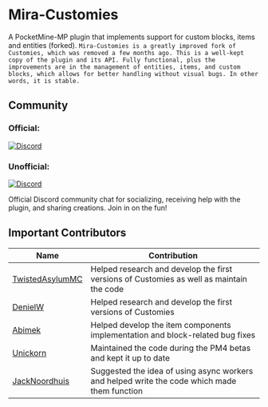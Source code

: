 # Mira-Customies

A PocketMine-MP plugin that implements support for custom blocks, items and entities (forked). 
`Mira-Customies is a greatly improved fork of Customies, which was removed a few months ago. This is a well-kept copy of the plugin and its API. Fully functional, plus the improvements are in the management of entities, items, and custom blocks, which allows for better handling without visual bugs. In other words, it is stable.`

## Community

### Official:
<a href="https://discord.gg/Tm6wGxWqgh"><img src="https://img.shields.io/discord/989466131305754625?label=discord&color=7289DA&logo=discord" alt="Discord" /></a>
### Unofficial:
<a href="https://discord.gg/scon"><img src="https://img.shields.io/discord/989466131305754625?label=discord&color=7289DA&logo=discord" alt="Discord" /></a>

Official Discord community chat for socializing, receiving help with the plugin, and sharing creations. Join in on the
fun!



## Important Contributors

| Name                                                  | Contribution                                                                                 |
|-------------------------------------------------------|----------------------------------------------------------------------------------------------|
| [TwistedAsylumMC](https://github.com/TwistedAsylumMC) | Helped research and develop the first versions of Customies as well as maintain the code     |
| [DenielW](https://github.com/DenielWorld)             | Helped research and develop the first versions of Customies                                  |
| [Abimek](https://github.com/abimek)                   | Helped develop the item components implementation and block-related bug fixes                |
| [Unickorn](https://github.com/Unickorn)               | Maintained the code during the PM4 betas and kept it up to date                              |
| [JackNoordhuis](https://github.com/JackNoordhuis)     | Suggested the idea of using async workers and helped write the code which made them function |
